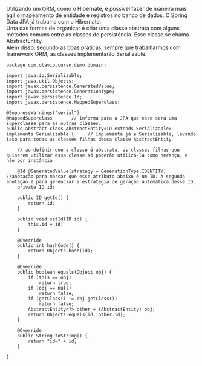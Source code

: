 Utilizando um ORM, como o Hibernate, é possível fazer de maneira mais ágil o mapeamento de entidade e registros no banco de dados. O Spring Data JPA já trabalha com o Hibernate.<br>
Uma das formas de organizar é criar uma classe abstrata com alguns métodos comuns entre as classes de persistência. Esse classe se chama AbstractEntity.<br>
Além disso, segundo as boas práticas, sempre que trabalharmos com framework ORM, as classes implementarão Serializable.
```
package com.otavio.curso.demo.domain;

import java.io.Serializable;
import java.util.Objects;
import javax.persistence.GeneratedValue;
import javax.persistence.GenerationType;
import javax.persistence.Id;
import javax.persistence.MappedSuperclass;

@SuppressWarnings("serial")
@MappedSuperclass		// informa para a JPA que esse será uma superclasse para as outras classes.
public abstract class AbstractEntity<ID extends Serializable> implements Serializable {		// implementa já a Serializable, levando isso para todas as classes filhas dessa classe AbstractEntity

	// ao definir que a classe é abstrata, as classes filhas que quiserem utilizar essa classe só poderão utilizá-la como herança, e não por instância
	
	@Id @GeneratedValue(strategy = GenerationType.IDENTITY)		//anotação para marcar que esse atributo abaixo é um ID. A segunda anotação é para gerenciar a estratégia de geração automática desse ID
	private ID id;

	public ID getId() {
		return id;
	}

	public void setId(ID id) {
		this.id = id;
	}

	@Override
	public int hashCode() {
		return Objects.hash(id);
	}

	@Override
	public boolean equals(Object obj) {
		if (this == obj)
			return true;
		if (obj == null)
			return false;
		if (getClass() != obj.getClass())
			return false;
		AbstractEntity<?> other = (AbstractEntity) obj;
		return Objects.equals(id, other.id);
	}

	@Override
	public String toString() {
		return "id=" + id;
	}
	
}
```
